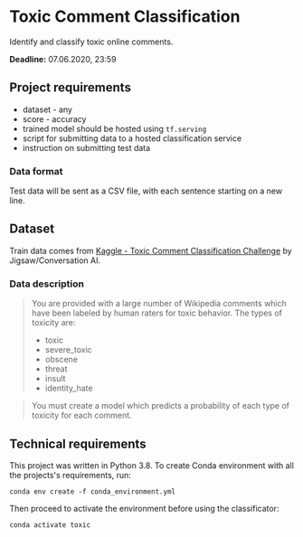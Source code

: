 # Toxic Comment Classification

Identify and classify toxic online comments.

**Deadline:** 07.06.2020, 23:59

## Project requirements

* dataset - any
* score - accuracy
* trained model should be hosted using `tf.serving`
* script for submitting data to a hosted classification service
* instruction on submitting test data

### Data format

Test data will be sent as a CSV file, with each sentence starting on a new line.

## Dataset

Train data comes from 
[Kaggle - Toxic Comment Classification Challenge](https://www.kaggle.com/c/jigsaw-toxic-comment-classification-challenge/overview) 
by Jigsaw/Conversation AI.

### Data description

> You are provided with a large number of Wikipedia comments which have been labeled by human raters for toxic behavior. The types of toxicity are:
>
>* toxic
>* severe_toxic
>* obscene
>* threat
>* insult
>* identity_hate

>You must create a model which predicts a probability of each type of toxicity for each comment.

## Technical requirements

This project was written in Python 3.8. To create Conda environment with all 
the projects's requirements, run:

```
conda env create -f conda_environment.yml
```

Then proceed to activate the environment before using the classificator:

```
conda activate toxic
```
